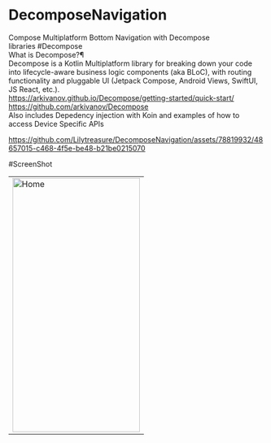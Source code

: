# DecomposeNavigation
Compose Multiplatform Bottom Navigation with Decompose<br>
libraries
#Decompose<br>
What is Decompose?¶<br>
Decompose is a Kotlin Multiplatform library for breaking down your code into lifecycle-aware business logic components (aka BLoC), with routing functionality and pluggable UI (Jetpack Compose, Android Views, SwiftUI, JS React, etc.).<br>
https://arkivanov.github.io/Decompose/getting-started/quick-start/<br>
https://github.com/arkivanov/Decompose<br>
Also includes Depedency injection with Koin and examples of how to access Device Specific APIs



https://github.com/Lilytreasure/DecomposeNavigation/assets/78819932/48657015-c468-4f5e-be48-b21be0215070

#ScreenShot


 <table>
  <tr>
    <td><img src="https://github.com/Lilytreasure/DecomposeNavigation/assets/78819932/d0ddf4d2-0f86-401f-a9f1-6a24e1053d86.png" alt="Home" style="width:250px;height:500px;"></td>

  </tr>
  
</table><br>


